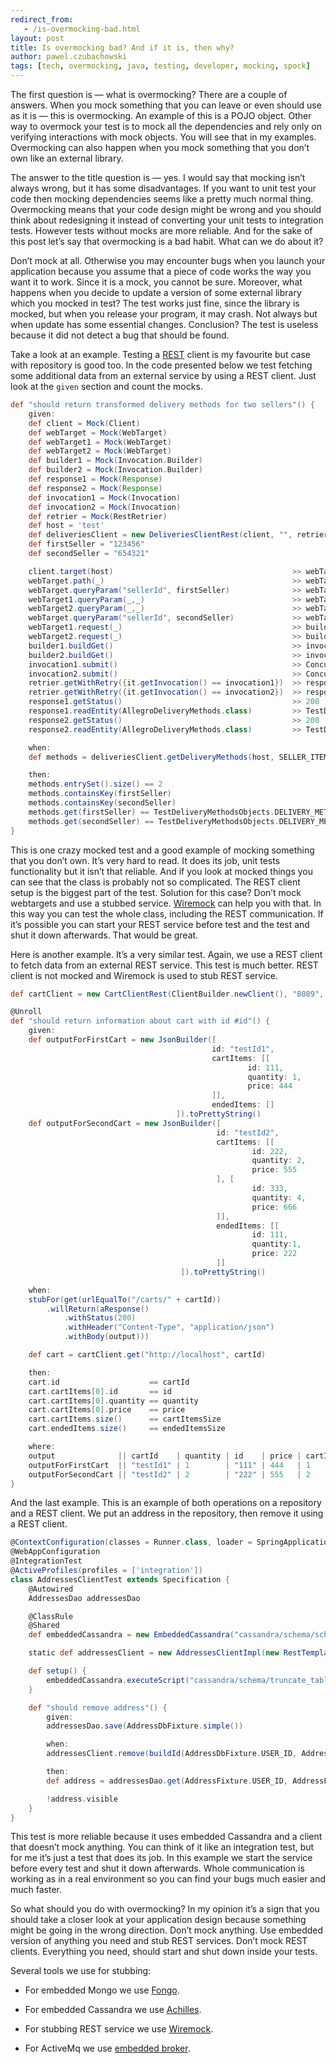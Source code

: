 ```yaml
---
redirect_from:
   - /is-overmocking-bad.html
layout: post
title: Is overmocking bad? And if it is, then why?
author: pawel.czubachowski
tags: [tech, overmocking, java, testing, developer, mocking, spock]
---
```


The first question is — what is overmocking? There are a couple of answers. When you mock something that you can leave or
even should use as it is — this is overmocking. An example of this is a POJO object. Other way to overmock your test is
to mock all the dependencies and rely only on verifying interactions with mock objects. You will see that in my
examples. Overmocking can also happen when you mock something that you don’t own like an external library.

The answer to the title question is — yes. I would say that mocking isn’t always wrong, but it has some
disadvantages. If you want to unit test your code then mocking dependencies seems like a pretty much normal thing.
Overmocking means that your code design might be wrong and you should think about redesigning it instead of
converting your unit tests to integration tests. However tests without mocks are more reliable. And for the sake of this
post let’s say that overmocking is a bad habit. What can we do about it?

Don’t mock at all. Otherwise you may encounter bugs when you launch your application because you assume that a piece of code
works the way you want it to work. Since it is a mock, you cannot be sure. Moreover, what happens when you decide to
update a version of some external library which you mocked in test? The test works just fine, since the library is mocked,
but when you release your program, it may crash. Not always but when update has some essential changes. Conclusion? The
test is useless because it did not detect a bug that should be found.

Take a look at an example. Testing a [REST](http://en.wikipedia.org/wiki/Representational_state_transfer) client is my favourite but case with repository is good too. In the code presented
below we test fetching some additional data from an external service by using a REST client. Just look at the `given` section
and count the mocks.

```groovy
def "should return transformed delivery methods for two sellers"() {
    given:
    def client = Mock(Client)
    def webTarget = Mock(WebTarget)
    def webTarget1 = Mock(WebTarget)
    def webTarget2 = Mock(WebTarget)
    def builder1 = Mock(Invocation.Builder)
    def builder2 = Mock(Invocation.Builder)
    def response1 = Mock(Response)
    def response2 = Mock(Response)
    def invocation1 = Mock(Invocation)
    def invocation2 = Mock(Invocation)
    def retrier = Mock(RestRetrier)
    def host = 'test'
    def deliveriesClient = new DeliveriesClientRest(client, "", retrier)
    def firstSeller = "123456"
    def secondSeller = "654321"

    client.target(host)                                        >> webTarget
    webTarget.path(_)                                          >> webTarget
    webTarget.queryParam("sellerId", firstSeller)              >> webTarget1
    webTarget1.queryParam(_,_)                                 >> webTarget1
    webTarget2.queryParam(_,_)                                 >> webTarget2
    webTarget.queryParam("sellerId", secondSeller)             >> webTarget2
    webTarget1.request(_)                                      >> builder1
    webTarget2.request(_)                                      >> builder2
    builder1.buildGet()                                        >> invocation1
    builder2.buildGet()                                        >> invocation2
    invocation1.submit()                                       >> ConcurrentUtils.constantFuture(response1)
    invocation2.submit()                                       >> ConcurrentUtils.constantFuture(response2)
    retrier.getWithRetry({it.getInvocation() == invocation1})  >> response1
    retrier.getWithRetry({it.getInvocation() == invocation2})  >> response2
    response1.getStatus()                                      >> 200
    response1.readEntity(AllegroDeliveryMethods.class)         >> TestDeliveryMethodsObjects.DELIVERY_METHODS_ONE_DELIVERY_METHOD
    response2.getStatus()                                      >> 200
    response2.readEntity(AllegroDeliveryMethods.class)         >> TestDeliveryMethodsObjects.DELIVERY_METHODS_ALL

    when:
    def methods = deliveriesClient.getDeliveryMethods(host, SELLER_ITEMS_TWO_SELLERS_THREE_ITEMS)

    then:
    methods.entrySet().size() == 2
    methods.containsKey(firstSeller)
    methods.containsKey(secondSeller)
    methods.get(firstSeller) == TestDeliveryMethodsObjects.DELIVERY_METHODS_ONE_DELIVERY_METHOD
    methods.get(secondSeller) == TestDeliveryMethodsObjects.DELIVERY_METHODS_ALL
}
```

This is one crazy mocked test and a good example of mocking something that you don’t own. It’s very hard to read. It does
its job, unit tests functionality but it isn’t that reliable. And if you look at mocked things you can see that the
class is probably not so complicated. The REST client setup is the biggest part of the test. Solution for this case?
Don’t mock webtargets and use a stubbed service. [Wiremock](http://wiremock.org) can help you with that. In this
way you can test the whole class, including the REST communication. If it’s possible you can start your REST service before
test and the test and shut it down afterwards. That would be great.

Here is another example. It’s a very similar test. Again, we use a REST client to fetch data from an external REST service.
This test is much better. REST client is not mocked and Wiremock is used to stub REST service.

```groovy
def cartClient = new CartClientRest(ClientBuilder.newClient(), "8089", new RestRetrier())

@Unroll
def "should return information about cart with id #id"() {
    given:
    def outputForFirstCart = new JsonBuilder([
                                             id: "testId1",
                                             cartItems: [[
                                                     id: 111,
                                                     quantity: 1,
                                                     price: 444
                                             ]],
                                             endedItems: []
                                     ]).toPrettyString()
    def outputForSecondCart = new JsonBuilder([
                                              id: "testId2",
                                              cartItems: [[
                                                      id: 222,
                                                      quantity: 2,
                                                      price: 555
                                              ], [
                                                      id: 333,
                                                      quantity: 4,
                                                      price: 666
                                              ]],
                                              endedItems: [[
                                                      id: 111,
                                                      quantity:1,
                                                      price: 222
                                              ]]
                                      ]).toPrettyString()

    when:
    stubFor(get(urlEqualTo("/carts/" + cartId))
        .willReturn(aResponse()
            .withStatus(200)
            .withHeader("Content-Type", "application/json")
            .withBody(output)))

    def cart = cartClient.get("http://localhost", cartId)

    then:
    cart.id                    == cartId
    cart.cartItems[0].id       == id
    cart.cartItems[0].quantity == quantity
    cart.cartItems[0].price    == price
    cart.cartItems.size()      == cartItemsSize
    cart.endedItems.size()     == endedItemsSize

    where:
    output              || cartId    | quantity | id    | price | cartItemsSize | endedItemsSize
    outputForFirstCart  || "testId1" | 1        | "111" | 444   | 1             | 0
    outputForSecondCart || "testId2" | 2        | "222" | 555   | 2             | 1
}
```

And the last example. This is an example of both operations on a repository and a REST client. We put an address in
 the repository, then remove it using a REST client.

```groovy
@ContextConfiguration(classes = Runner.class, loader = SpringApplicationContextLoader.class)
@WebAppConfiguration
@IntegrationTest
@ActiveProfiles(profiles = ['integration'])
class AddressesClientTest extends Specification {
    @Autowired
    AddressesDao addressesDao

    @ClassRule
    @Shared
    def embeddedCassandra = new EmbeddedCassandra("cassandra/schema/schema.cql")

    static def addressesClient = new AddressesClientImpl(new RestTemplate(), "http://localhost:8080")

    def setup() {
        embeddedCassandra.executeScript("cassandra/schema/truncate_tables.cql");
    }

    def "should remove address"() {
        given:
        addressesDao.save(AddressDbFixture.simple())

        when:
        addressesClient.remove(buildId(AddressDbFixture.USER_ID, AddressDbFixture.ADDRESS_ID))

        then:
        def address = addressesDao.get(AddressFixture.USER_ID, AddressFixture.ADDRESS_ID)

        !address.visible
    }
}
```

This test is more reliable because it uses embedded Cassandra and a client that doesn’t mock anything. You can think of
it like an integration test, but for me it’s just a test that does its job. In this example we start the service before every
test and shut it down afterwards. Whole communication is working as in a real environment so you can find your bugs much easier
and much faster.

So what should you do with overmocking? In my opinion it’s a sign that you should take a closer look at your
application design because something might be going in the wrong direction. Don’t mock anything. Use embedded version of
anything you need and stub REST services. Don’t mock REST clients. Everything you need, should start and shut
down inside your tests.

Several tools we use for stubbing:

* For embedded Mongo we use [Fongo](https://github.com/fakemongo/fongo).

* For embedded Cassandra we use [Achilles](https://github.com/doanduyhai/Achilles).

* For stubbing REST service we use [Wiremock](http://wiremock.org).

* For ActiveMq we use [embedded broker](http://activemq.apache.org/how-do-i-embed-a-broker-inside-a-connection.html).
